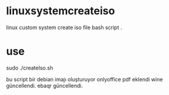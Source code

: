 # linuxsystemcreateiso
linux custom system create iso file bash script .
# use
sudo ./createIso.sh

bu script bir debian imajı oluşturuyor 
onlyoffice pdf eklendi
wine güncellendi.
ebaqr güncellendi. 
